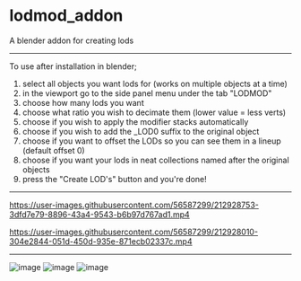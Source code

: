 # lodmod_addon
A blender addon for creating lods

-----

To use after installation in blender;

1) select all objects you want lods for (works on multiple objects at a time)
2) in the viewport go to the side panel menu under the tab "LODMOD"
3) choose how many lods you want
4) choose what ratio you wish to decimate them (lower value = less verts)
5) choose if you wish to apply the modifier stacks automatically
6) choose if you wish to add the _LOD0 suffix to the original object
7) choose if you want to offset the LODs so you can see them in a lineup (default offset 0)
8) choose if you want your lods in neat collections named after the original objects
9) press the "Create LOD's" button and you're done!

-----

https://user-images.githubusercontent.com/56587299/212928753-3dfd7e79-8896-43a4-9543-b6b97d767ad1.mp4

https://user-images.githubusercontent.com/56587299/212928010-304e2844-051d-450d-935e-871ecb02337c.mp4

-----

![image](https://user-images.githubusercontent.com/56587299/212920896-a17ad49f-f31c-491f-bc9a-041e354faa08.png)
![image](https://user-images.githubusercontent.com/56587299/212922245-6e08bf0f-0540-4213-b85d-5b4744f663d2.png)
![image](https://user-images.githubusercontent.com/56587299/212922312-3a182fe3-a985-4638-9106-0ff5774f1e56.png)
